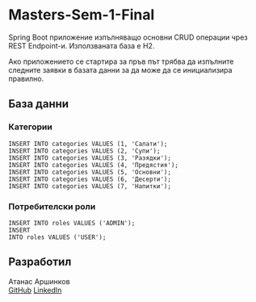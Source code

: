 # Masters-Sem-1-Final

Spring Boot приложение изпълняващо основни CRUD операции чрез REST Endpoint-и. Използваната база е H2.

Ако приложението се стартира за пръв път трябва да изпълните следните заявки в базата данни за да може да се инициализира правилно.

## База данни

### Категории
<code>INSERT INTO categories VALUES (1, 'Салати');</code>
<br>
<code>INSERT INTO categories VALUES (2, 'Супи');</code>
<br>
<code>INSERT INTO categories VALUES (3, 'Разядки');</code>
<br>
<code>INSERT INTO categories VALUES (4, 'Предястия');</code>
<br>
<code>INSERT INTO categories VALUES (5, 'Основни');</code>
<br>
<code>INSERT INTO categories VALUES (6, 'Десерти');</code>
<br>
<code>INSERT INTO categories VALUES (7, 'Напитки');</code>

### Потребителски роли
<code>INSERT INTO roles VALUES ('ADMIN');</code>
<br>
<code>INSERT INTO roles VALUES ('USER');</code>

## Разработил
Атанас Аршинков
<br>
[GitHub](https://github.com/aarshinkov)
[LinkedIn](https://www.linkedin.com/in/atanas-arshinkov/)